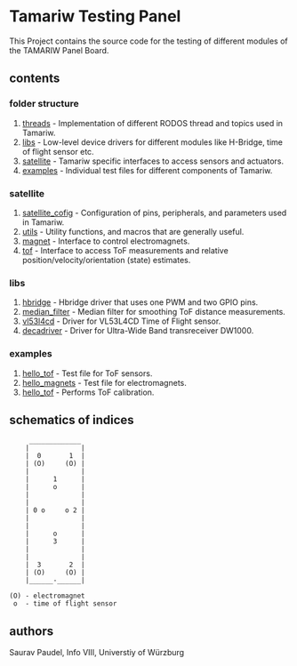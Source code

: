 # Tamariw Testing Panel
This Project contains the source code for the testing of different modules of the TAMARIW Panel Board.

## contents

### folder structure

1. [threads](threads) - Implementation of different RODOS thread and topics used in Tamariw.
2. [libs](libs) - Low-level device drivers for different modules like H-Bridge, time of flight sensor etc.
3. [satellite](satellite) - Tamariw specific interfaces to access sensors and actuators.
4. [examples](examples) - Individual test files for different components of Tamariw.

### satellite

1. [satellite_cofig](satellite/satellite_config.h) - Configuration of pins, peripherals, and parameters used in Tamariw.
2. [utils](satellite/utils.h) - Utility functions, and macros that are generally useful.
3. [magnet](satellite/magnet.h) - Interface to control electromagnets.
4. [tof](satellite/tof.h) - Interface to access ToF measurements and relative position/velocity/orientation (state) estimates.

### libs

1. [hbridge](libs/hbridge/hbridge.h) - Hbridge driver that uses one PWM and two GPIO pins.
2. [median_filter](libs/VL53L4CD/MedianFilter.h) - Median filter for smoothing ToF distance measurements.
3. [vl53l4cd](libs/VL53L4CD/) - Driver for VL53L4CD Time of Flight sensor.
4. [decadriver](libs/decadriver/) - Driver for Ultra-Wide Band transreceiver DW1000.

### examples

1. [hello_tof](examples/hello_tof.cpp) - Test file for ToF sensors.
2. [hello_magnets](examples/hello_tof.cpp) - Test file for electromagnets.
3. [hello_tof](examples/hello_tofcal.cpp) - Performs ToF calibration.

## schematics of indices

```
     _____________
    |             |
    |  0       1  |
    | (O)     (O) |
    |             |
    |      1      |
    |      o      |
    |             |
    |             |
    | 0 o     o 2 |
    |             |
    |             |
    |      o      |
    |      3      |
    |             |
    |             |
    |  3       2  |
    | (O)     (O) |
    |______-______|

(O) - electromagnet
 o  - time of flight sensor
```

## authors

Saurav Paudel, Info VIII, Universtiy of Würzburg
